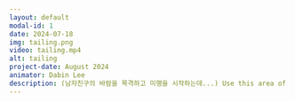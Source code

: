 ```yaml
---
layout: default
modal-id: 1
date: 2024-07-18
img: tailing.png
video: tailing.mp4
alt: tailing
project-date: August 2024
animator: Dabin Lee
description: (남자친구의 바람을 목격하고 미행을 시작하는데...) Use this area of the page to describe your project. Lorem ipsum dolor sit amet, consectetur adipisicing elit. Mollitia neque assumenda ipsam nihil, molestias magnam, recusandae quos quis inventore quisquam velit asperiores, vitae? Reprehenderit soluta, eos quod consequuntur itaque. Nam.
---
```


